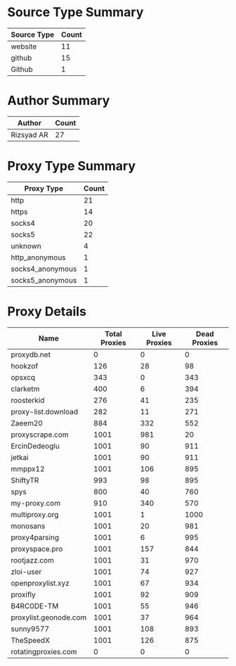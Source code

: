 # Source Type Summary

| Source Type | Count |
|-------------|-------|
| website | 11 |
| github | 15 |
| Github | 1 |


# Author Summary

| Author | Count |
|--------|-------|
| Rizsyad AR | 27 |


# Proxy Type Summary

| Proxy Type | Count |
|------------|-------|
| http | 21 |
| https | 14 |
| socks4 | 20 |
| socks5 | 22 |
| unknown | 4 |
| http_anonymous | 1 |
| socks4_anonymous | 1 |
| socks5_anonymous | 1 |


# Proxy Details

| Name | Total Proxies | Live Proxies | Dead Proxies |
|------|---------------|--------------|---------------|
| proxydb.net | 0 | 0 | 0 |
| hookzof | 126 | 28 | 98 |
| opsxcq | 343 | 0 | 343 |
| clarketm | 400 | 6 | 394 |
| roosterkid | 276 | 41 | 235 |
| proxy-list.download | 282 | 11 | 271 |
| Zaeem20 | 884 | 332 | 552 |
| proxyscrape.com | 1001 | 981 | 20 |
| ErcinDedeoglu | 1001 | 90 | 911 |
| jetkai | 1001 | 90 | 911 |
| mmppx12 | 1001 | 106 | 895 |
| ShiftyTR | 993 | 98 | 895 |
| spys | 800 | 40 | 760 |
| my-proxy.com | 910 | 340 | 570 |
| multiproxy.org | 1001 | 1 | 1000 |
| monosans | 1001 | 20 | 981 |
| proxy4parsing | 1001 | 6 | 995 |
| proxyspace.pro | 1001 | 157 | 844 |
| rootjazz.com | 1001 | 31 | 970 |
| zloi-user | 1001 | 74 | 927 |
| openproxylist.xyz | 1001 | 67 | 934 |
| proxifly | 1001 | 92 | 909 |
| B4RC0DE-TM | 1001 | 55 | 946 |
| proxylist.geonode.com | 1001 | 37 | 964 |
| sunny9577 | 1001 | 108 | 893 |
| TheSpeedX | 1001 | 126 | 875 |
| rotatingproxies.com | 0 | 0 | 0 |

